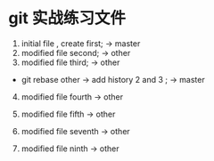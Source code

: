 # git 实战练习文件
1. initial file , create first; -> master
2. modified file second; -> other
3. modified file third; -> other
  - git rebase other -> add history 2 and 3 ; -> master
4. modified file fourth -> other
5. modified file fifth -> other
7. modified file seventh -> other

9. modified file ninth -> other
